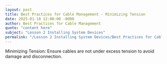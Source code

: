 ```yaml
---
layout: post
title: Best Practices for Cable Management - Minimizing Tension
date: 2025-01-10 12:00:00 -0000
author: Best Practices for Cable Management
quote: "content here"
subject: "Lesson 2 Installing System Devices"
permalink: "/Lesson 2 Installing System Devices/Best Practices for Cable Management/Best Practices for Cable Management - Minimizing Tension"
---
```


Minimizing Tension: Ensure cables are not under excess tension to avoid damage and disconnection.
